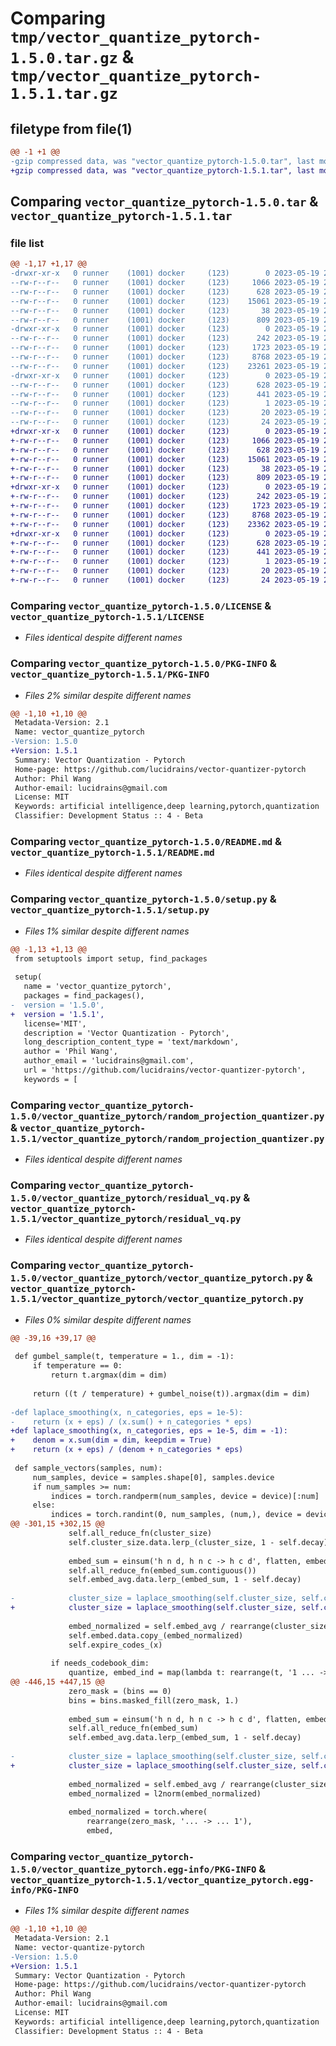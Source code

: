 # Comparing `tmp/vector_quantize_pytorch-1.5.0.tar.gz` & `tmp/vector_quantize_pytorch-1.5.1.tar.gz`

## filetype from file(1)

```diff
@@ -1 +1 @@
-gzip compressed data, was "vector_quantize_pytorch-1.5.0.tar", last modified: Fri May 19 21:30:17 2023, max compression
+gzip compressed data, was "vector_quantize_pytorch-1.5.1.tar", last modified: Fri May 19 21:39:41 2023, max compression
```

## Comparing `vector_quantize_pytorch-1.5.0.tar` & `vector_quantize_pytorch-1.5.1.tar`

### file list

```diff
@@ -1,17 +1,17 @@
-drwxr-xr-x   0 runner    (1001) docker     (123)        0 2023-05-19 21:30:17.043879 vector_quantize_pytorch-1.5.0/
--rw-r--r--   0 runner    (1001) docker     (123)     1066 2023-05-19 21:30:07.000000 vector_quantize_pytorch-1.5.0/LICENSE
--rw-r--r--   0 runner    (1001) docker     (123)      628 2023-05-19 21:30:17.043879 vector_quantize_pytorch-1.5.0/PKG-INFO
--rw-r--r--   0 runner    (1001) docker     (123)    15061 2023-05-19 21:30:07.000000 vector_quantize_pytorch-1.5.0/README.md
--rw-r--r--   0 runner    (1001) docker     (123)       38 2023-05-19 21:30:17.043879 vector_quantize_pytorch-1.5.0/setup.cfg
--rw-r--r--   0 runner    (1001) docker     (123)      809 2023-05-19 21:30:07.000000 vector_quantize_pytorch-1.5.0/setup.py
-drwxr-xr-x   0 runner    (1001) docker     (123)        0 2023-05-19 21:30:17.043879 vector_quantize_pytorch-1.5.0/vector_quantize_pytorch/
--rw-r--r--   0 runner    (1001) docker     (123)      242 2023-05-19 21:30:07.000000 vector_quantize_pytorch-1.5.0/vector_quantize_pytorch/__init__.py
--rw-r--r--   0 runner    (1001) docker     (123)     1723 2023-05-19 21:30:07.000000 vector_quantize_pytorch-1.5.0/vector_quantize_pytorch/random_projection_quantizer.py
--rw-r--r--   0 runner    (1001) docker     (123)     8768 2023-05-19 21:30:07.000000 vector_quantize_pytorch-1.5.0/vector_quantize_pytorch/residual_vq.py
--rw-r--r--   0 runner    (1001) docker     (123)    23261 2023-05-19 21:30:07.000000 vector_quantize_pytorch-1.5.0/vector_quantize_pytorch/vector_quantize_pytorch.py
-drwxr-xr-x   0 runner    (1001) docker     (123)        0 2023-05-19 21:30:17.043879 vector_quantize_pytorch-1.5.0/vector_quantize_pytorch.egg-info/
--rw-r--r--   0 runner    (1001) docker     (123)      628 2023-05-19 21:30:16.000000 vector_quantize_pytorch-1.5.0/vector_quantize_pytorch.egg-info/PKG-INFO
--rw-r--r--   0 runner    (1001) docker     (123)      441 2023-05-19 21:30:17.000000 vector_quantize_pytorch-1.5.0/vector_quantize_pytorch.egg-info/SOURCES.txt
--rw-r--r--   0 runner    (1001) docker     (123)        1 2023-05-19 21:30:16.000000 vector_quantize_pytorch-1.5.0/vector_quantize_pytorch.egg-info/dependency_links.txt
--rw-r--r--   0 runner    (1001) docker     (123)       20 2023-05-19 21:30:16.000000 vector_quantize_pytorch-1.5.0/vector_quantize_pytorch.egg-info/requires.txt
--rw-r--r--   0 runner    (1001) docker     (123)       24 2023-05-19 21:30:16.000000 vector_quantize_pytorch-1.5.0/vector_quantize_pytorch.egg-info/top_level.txt
+drwxr-xr-x   0 runner    (1001) docker     (123)        0 2023-05-19 21:39:41.737601 vector_quantize_pytorch-1.5.1/
+-rw-r--r--   0 runner    (1001) docker     (123)     1066 2023-05-19 21:39:26.000000 vector_quantize_pytorch-1.5.1/LICENSE
+-rw-r--r--   0 runner    (1001) docker     (123)      628 2023-05-19 21:39:41.737601 vector_quantize_pytorch-1.5.1/PKG-INFO
+-rw-r--r--   0 runner    (1001) docker     (123)    15061 2023-05-19 21:39:26.000000 vector_quantize_pytorch-1.5.1/README.md
+-rw-r--r--   0 runner    (1001) docker     (123)       38 2023-05-19 21:39:41.737601 vector_quantize_pytorch-1.5.1/setup.cfg
+-rw-r--r--   0 runner    (1001) docker     (123)      809 2023-05-19 21:39:26.000000 vector_quantize_pytorch-1.5.1/setup.py
+drwxr-xr-x   0 runner    (1001) docker     (123)        0 2023-05-19 21:39:41.737601 vector_quantize_pytorch-1.5.1/vector_quantize_pytorch/
+-rw-r--r--   0 runner    (1001) docker     (123)      242 2023-05-19 21:39:26.000000 vector_quantize_pytorch-1.5.1/vector_quantize_pytorch/__init__.py
+-rw-r--r--   0 runner    (1001) docker     (123)     1723 2023-05-19 21:39:26.000000 vector_quantize_pytorch-1.5.1/vector_quantize_pytorch/random_projection_quantizer.py
+-rw-r--r--   0 runner    (1001) docker     (123)     8768 2023-05-19 21:39:26.000000 vector_quantize_pytorch-1.5.1/vector_quantize_pytorch/residual_vq.py
+-rw-r--r--   0 runner    (1001) docker     (123)    23362 2023-05-19 21:39:26.000000 vector_quantize_pytorch-1.5.1/vector_quantize_pytorch/vector_quantize_pytorch.py
+drwxr-xr-x   0 runner    (1001) docker     (123)        0 2023-05-19 21:39:41.737601 vector_quantize_pytorch-1.5.1/vector_quantize_pytorch.egg-info/
+-rw-r--r--   0 runner    (1001) docker     (123)      628 2023-05-19 21:39:41.000000 vector_quantize_pytorch-1.5.1/vector_quantize_pytorch.egg-info/PKG-INFO
+-rw-r--r--   0 runner    (1001) docker     (123)      441 2023-05-19 21:39:41.000000 vector_quantize_pytorch-1.5.1/vector_quantize_pytorch.egg-info/SOURCES.txt
+-rw-r--r--   0 runner    (1001) docker     (123)        1 2023-05-19 21:39:41.000000 vector_quantize_pytorch-1.5.1/vector_quantize_pytorch.egg-info/dependency_links.txt
+-rw-r--r--   0 runner    (1001) docker     (123)       20 2023-05-19 21:39:41.000000 vector_quantize_pytorch-1.5.1/vector_quantize_pytorch.egg-info/requires.txt
+-rw-r--r--   0 runner    (1001) docker     (123)       24 2023-05-19 21:39:41.000000 vector_quantize_pytorch-1.5.1/vector_quantize_pytorch.egg-info/top_level.txt
```

### Comparing `vector_quantize_pytorch-1.5.0/LICENSE` & `vector_quantize_pytorch-1.5.1/LICENSE`

 * *Files identical despite different names*

### Comparing `vector_quantize_pytorch-1.5.0/PKG-INFO` & `vector_quantize_pytorch-1.5.1/PKG-INFO`

 * *Files 2% similar despite different names*

```diff
@@ -1,10 +1,10 @@
 Metadata-Version: 2.1
 Name: vector_quantize_pytorch
-Version: 1.5.0
+Version: 1.5.1
 Summary: Vector Quantization - Pytorch
 Home-page: https://github.com/lucidrains/vector-quantizer-pytorch
 Author: Phil Wang
 Author-email: lucidrains@gmail.com
 License: MIT
 Keywords: artificial intelligence,deep learning,pytorch,quantization
 Classifier: Development Status :: 4 - Beta
```

### Comparing `vector_quantize_pytorch-1.5.0/README.md` & `vector_quantize_pytorch-1.5.1/README.md`

 * *Files identical despite different names*

### Comparing `vector_quantize_pytorch-1.5.0/setup.py` & `vector_quantize_pytorch-1.5.1/setup.py`

 * *Files 1% similar despite different names*

```diff
@@ -1,13 +1,13 @@
 from setuptools import setup, find_packages
 
 setup(
   name = 'vector_quantize_pytorch',
   packages = find_packages(),
-  version = '1.5.0',
+  version = '1.5.1',
   license='MIT',
   description = 'Vector Quantization - Pytorch',
   long_description_content_type = 'text/markdown',
   author = 'Phil Wang',
   author_email = 'lucidrains@gmail.com',
   url = 'https://github.com/lucidrains/vector-quantizer-pytorch',
   keywords = [
```

### Comparing `vector_quantize_pytorch-1.5.0/vector_quantize_pytorch/random_projection_quantizer.py` & `vector_quantize_pytorch-1.5.1/vector_quantize_pytorch/random_projection_quantizer.py`

 * *Files identical despite different names*

### Comparing `vector_quantize_pytorch-1.5.0/vector_quantize_pytorch/residual_vq.py` & `vector_quantize_pytorch-1.5.1/vector_quantize_pytorch/residual_vq.py`

 * *Files identical despite different names*

### Comparing `vector_quantize_pytorch-1.5.0/vector_quantize_pytorch/vector_quantize_pytorch.py` & `vector_quantize_pytorch-1.5.1/vector_quantize_pytorch/vector_quantize_pytorch.py`

 * *Files 0% similar despite different names*

```diff
@@ -39,16 +39,17 @@
 
 def gumbel_sample(t, temperature = 1., dim = -1):
     if temperature == 0:
         return t.argmax(dim = dim)
 
     return ((t / temperature) + gumbel_noise(t)).argmax(dim = dim)
 
-def laplace_smoothing(x, n_categories, eps = 1e-5):
-    return (x + eps) / (x.sum() + n_categories * eps)
+def laplace_smoothing(x, n_categories, eps = 1e-5, dim = -1):
+    denom = x.sum(dim = dim, keepdim = True)
+    return (x + eps) / (denom + n_categories * eps)
 
 def sample_vectors(samples, num):
     num_samples, device = samples.shape[0], samples.device
     if num_samples >= num:
         indices = torch.randperm(num_samples, device = device)[:num]
     else:
         indices = torch.randint(0, num_samples, (num,), device = device)
@@ -301,15 +302,15 @@
             self.all_reduce_fn(cluster_size)
             self.cluster_size.data.lerp_(cluster_size, 1 - self.decay)
 
             embed_sum = einsum('h n d, h n c -> h c d', flatten, embed_onehot)
             self.all_reduce_fn(embed_sum.contiguous())
             self.embed_avg.data.lerp_(embed_sum, 1 - self.decay)
 
-            cluster_size = laplace_smoothing(self.cluster_size, self.codebook_size, self.eps) * self.cluster_size.sum()
+            cluster_size = laplace_smoothing(self.cluster_size, self.codebook_size, self.eps) * self.cluster_size.sum(dim = -1, keepdim = True)
 
             embed_normalized = self.embed_avg / rearrange(cluster_size, '... -> ... 1')
             self.embed.data.copy_(embed_normalized)
             self.expire_codes_(x)
 
         if needs_codebook_dim:
             quantize, embed_ind = map(lambda t: rearrange(t, '1 ... -> ...'), (quantize, embed_ind))
@@ -446,15 +447,15 @@
             zero_mask = (bins == 0)
             bins = bins.masked_fill(zero_mask, 1.)
 
             embed_sum = einsum('h n d, h n c -> h c d', flatten, embed_onehot)
             self.all_reduce_fn(embed_sum)
             self.embed_avg.data.lerp_(embed_sum, 1 - self.decay)
 
-            cluster_size = laplace_smoothing(self.cluster_size, self.codebook_size, self.eps) * self.cluster_size.sum()
+            cluster_size = laplace_smoothing(self.cluster_size, self.codebook_size, self.eps) * self.cluster_size.sum(dim = -1, keepdim = True)
 
             embed_normalized = self.embed_avg / rearrange(cluster_size, '... -> ... 1')
             embed_normalized = l2norm(embed_normalized)
 
             embed_normalized = torch.where(
                 rearrange(zero_mask, '... -> ... 1'),
                 embed,
```

### Comparing `vector_quantize_pytorch-1.5.0/vector_quantize_pytorch.egg-info/PKG-INFO` & `vector_quantize_pytorch-1.5.1/vector_quantize_pytorch.egg-info/PKG-INFO`

 * *Files 1% similar despite different names*

```diff
@@ -1,10 +1,10 @@
 Metadata-Version: 2.1
 Name: vector-quantize-pytorch
-Version: 1.5.0
+Version: 1.5.1
 Summary: Vector Quantization - Pytorch
 Home-page: https://github.com/lucidrains/vector-quantizer-pytorch
 Author: Phil Wang
 Author-email: lucidrains@gmail.com
 License: MIT
 Keywords: artificial intelligence,deep learning,pytorch,quantization
 Classifier: Development Status :: 4 - Beta
```

